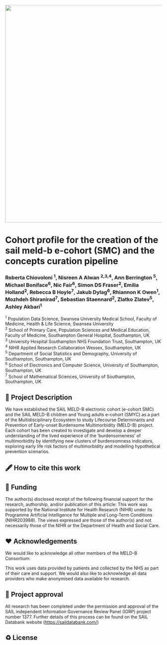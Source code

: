 
<p float="center">
  <img src="Logo/ADRW_PDS.png" width="700" />
</p>

# Cohort profile for the creation of the sail meld-b e-cohort (SMC) and the concepts curation pipeline
### Roberta Chiovoloni <sup>1</sup>, Nisreen A Alwan <sup>2,</sup><sup>3,</sup><sup>4</sup>, Ann Berrington <sup>5</sup>,   Michael Boniface<sup>6</sup>, Nic Fair<sup>6</sup>, Simon DS Fraser<sup>2</sup>, Emilia Holland<sup>2</sup>, Rebecca B Hoyle<sup>7</sup>, Jakub Dylag<sup>6</sup>, Rhiannon K Owen<sup>1</sup>, Mozhdeh Shiranirad<sup>7</sup>, Sebastian Staennard<sup>2</sup>, Zlatko Zlatev<sup>5</sup>, Ashley Akbari<sup>1</sup> 

<sup>1</sup> Population Data Science, Swansea University Medical School, Faculty of Medicine, Health & Life Science, Swansea University <br>
<sup>2</sup> School of Primary Care, Population Sciences and Medical Education, Faculty of Medicine, Southampton General Hospital, Southampton, UK <br>
<sup>3</sup> University Hospital Southampton NHS Foundation Trust, Southampton, UK <br>
<sup>4</sup> NIHR Applied Research Collaboration Wessex, Southampton, UK <br>
<sup>5</sup> Department of Social Statistics and Demography, University of Southampton, Southampton, UK <br>
<sup>6</sup> School of Electronics and Computer Science, University of Southampton, Southampton, UK <br>
<sup>7</sup> School of Mathematical Sciences, University of Southampton, Southampton, UK <br>


## 📄 Project Description
We have established the SAIL MELD-B electronic cohort (e-cohort SMC) and the SAIL MELD-B children and Young adults e-cohort (SMYC) as a part of the Multidisciplinary Ecosystem to study Lifecourse Determinants and Prevention of Early-onset Burdensome Multimorbidity (MELD-B) project. Each cohort has been created to investigate and develop a deeper understanding of the lived experience of the ‘burdensomeness’ of multimorbidity by identifying new clusters of burdensomness indicators, exploring early life risk factors of multimorbidity and modelling hypothetical prevention scenarios.

## 🖋️ How to cite this work 

## 📃 Funding 
The author(s) disclosed receipt of the following financial support for the research, authorship, and/or publication of this article: This work was supported by the National Institute for Health Research (NIHR) under its Programme Artificial Intelligence for Multiple and Long-Term Conditions (NIHR203988). The views expressed are those of the author(s) and not necessarily those of the NIHR or the Department of Health and Social Care.

## ❤️ Acknowledgements
We would like to acknowledge all other members of the MELD-B Consortium: 

This work uses data provided by patients and collected by the NHS as part of their care and support. We would also like to acknowledge all data providers who make anonymised data available for research.


## 🤝 Project approval 
All research has been completed under the permission and approval of the SAIL independent Information Governance Review Panel (IGRP) project number 1377. Further details of this process can be found on the SAIL Databank website (https://saildatabank.com/)

## ♻️ License 
